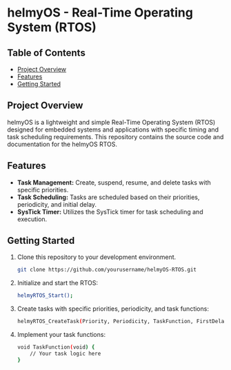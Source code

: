 # helmyOS - Real-Time Operating System (RTOS)

## Table of Contents

- [Project Overview](#project-overview)
- [Features](#features)
- [Getting Started](#getting-started)


## Project Overview

helmyOS is a lightweight and simple Real-Time Operating System (RTOS) designed for embedded systems and applications with specific timing and task scheduling requirements. This repository contains the source code and documentation for the helmyOS RTOS.

## Features

- **Task Management:** Create, suspend, resume, and delete tasks with specific priorities.
- **Task Scheduling:** Tasks are scheduled based on their priorities, periodicity, and initial delay.
- **SysTick Timer:** Utilizes the SysTick timer for task scheduling and execution.

## Getting Started

1. Clone this repository to your development environment.

   ```bash
   git clone https://github.com/yourusername/helmyOS-RTOS.git
   ```
2. Initialize and start the RTOS:
    ```bash
    helmyRTOS_Start();
    ```
3. Create tasks with specific priorities, periodicity, and task functions:
    ```bash
    helmyRTOS_CreateTask(Priority, Periodicity, TaskFunction, FirstDelay);
    ```

4. Implement your task functions:
    ```bash
    void TaskFunction(void) {
        // Your task logic here
    }
    ```

